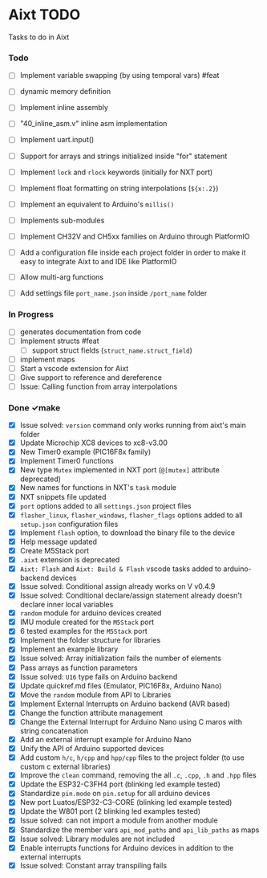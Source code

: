# Aixt TODO

Tasks to do in Aixt


### Todo

- [ ] Implement variable swapping (by using temporal vars) #feat
- [ ] dynamic memory definition
- [ ] Implement inline assembly
- [ ] "40_inline_asm.v" inline asm implementation
- [ ] Implement uart.input()
- [ ] Support for arrays and strings initialized inside "for" statement
- [ ] Implement `lock` and `rlock` keywords (initially for NXT port)
- [ ] Implement float formatting on string interpolations (`${x:.2}`)
- [ ] Implement an equivalent to Arduino's `millis()`
- [ ] Implements sub-modules
- [ ] Implement CH32V and CH5xx families on Arduino through PlatformIO
- [ ] Add a configuration file inside each project folder in order to make it easy to integrate Aixt to and IDE like PlatformIO
- [ ] Allow multi-arg functions
- [ ] Add settings file `port_name.json` inside `/port_name` folder


### In Progress

- [ ] generates documentation from code
- [ ] Implement structs #feat
    - [ ] support struct fields (`struct_name.struct_field`)
- [ ] implement maps
- [ ] Start a vscode extension for Aixt
- [ ] Give support to reference and dereference
- [ ] Issue: Calling function from array interpolations

### Done ✓make

- [x] Issue solved: `version` command only works running from aixt's main folder
- [x] Update Microchip XC8 devices to xc8-v3.00
- [x] New Timer0 example (PIC16F8x family)
- [x] Implement Timer0 functions
- [x] New type `Mutex` implemented in NXT port (`@[mutex]` attribute deprecated) 
- [x] New names for functions in NXT's `task` module
- [x] NXT snippets file updated
- [x] `port` options added to all `settings.json` project files
- [x] `flasher_linux`, `flasher_windows`, `flasher_flags` options added to all `setup.json` configuration files
- [x] Implement `flash` option, to download the binary file to the device
- [x] Help message updated
- [x] Create M5Stack port
- [x] `.aixt` extension is deprecated
- [x] `Aixt: Flash` and `Aixt: Build & Flash` vscode tasks added to arduino-backend devices 
- [x] Issue solved: Conditional assign already works on V v0.4.9
- [x] Issue solved: Conditional declare/assign statement already doesn't declare inner local variables
- [x] `random` module for arduino devices created
- [x] IMU module created for the `M5Stack` port 
- [x] 6 tested examples for the `M5Stack` port 
- [x] Implement the folder structure for libraries
- [x] Implement an example library
- [x] Issue solved: Array initialization fails the number of elements
- [x] Pass arrays as function parameters
- [x] Issue solved: `U16` type fails on Arduino backend
- [x] Update quickref.md files (Emulator, PIC16F8x, Arduino Nano) 
- [x] Move the `random` module from API to Libraries  
- [x] Implement External Interrupts on Arduino backend (AVR based)
- [x] Change the function attribute management
- [x] Change the External Interrupt for Arduino Nano using C maros with string concatenation
- [x] Add an external interrupt example for Arduino Nano
- [x] Unify the API of Arduino supported devices 
- [x] Add custom `h/c`, `h/cpp` and `hpp/cpp` files to the project folder (to use custom c external libraries)
- [x] Improve the `clean` command, removing the all `.c`, `.cpp`, `.h` and `.hpp` files
- [x] Update the ESP32-C3FH4 port (blinking led example tested) 
- [x] Standardize `pin.mode` on `pin.setup` for all arduino devices 
- [x] New port Luatos/ESP32-C3-CORE (blinking led example tested) 
- [x] Update the W801 port (2 blinking led examples tested) 
- [x] Issue solved: can not import a module from another module
- [x] Standardize the member vars `api_mod_paths` and `api_lib_paths` as maps
- [x] Issue solved: Library modules are not included
- [x] Enable interrupts functions for Arduino devices in addition to the external interrupts
- [x] Issue solved: Constant array transpiling fails